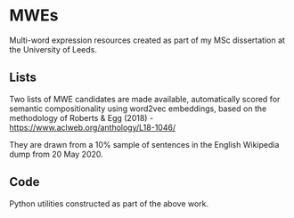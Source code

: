 # MWEs
Multi-word expression resources created as part of my MSc dissertation at the University of Leeds.

## Lists
Two lists of MWE candidates are made available, automatically scored for semantic compositionality using word2vec embeddings, based on the methodology of Roberts & Egg (2018) - https://www.aclweb.org/anthology/L18-1046/

They are drawn from a 10% sample of sentences in the English Wikipedia dump from 20 May 2020.

## Code
Python utilities constructed as part of the above work.
